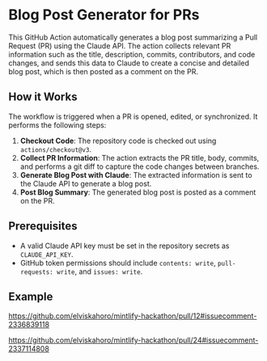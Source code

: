 # Blog Post Generator for PRs

This GitHub Action automatically generates a blog post summarizing a Pull Request (PR) using the Claude API. The action collects relevant PR information such as the title, description, commits, contributors, and code changes, and sends this data to Claude to create a concise and detailed blog post, which is then posted as a comment on the PR.

## How it Works

The workflow is triggered when a PR is opened, edited, or synchronized. It performs the following steps:

1. **Checkout Code**: The repository code is checked out using `actions/checkout@v3`.
2. **Collect PR Information**: The action extracts the PR title, body, commits, and performs a git diff to capture the code changes between branches.
3. **Generate Blog Post with Claude**: The extracted information is sent to the Claude API to generate a blog post.
4. **Post Blog Summary**: The generated blog post is posted as a comment on the PR.

## Prerequisites

- A valid Claude API key must be set in the repository secrets as `CLAUDE_API_KEY`.
- GitHub token permissions should include `contents: write`, `pull-requests: write`, and `issues: write`.

## Example


https://github.com/elviskahoro/mintlify-hackathon/pull/12#issuecomment-2336839118

https://github.com/elviskahoro/mintlify-hackathon/pull/24#issuecomment-2337114808

